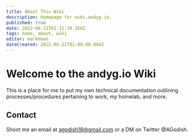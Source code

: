 ```yaml
---
title: About This Wiki
description: Homepage for wiki.andyg.io.
published: true
date: 2022-06-21T01:12:39.356Z
tags: home, about, wiki
editor: markdown
dateCreated: 2022-06-21T01:09:00.804Z
---
```


# Welcome to the andyg.io Wiki

This is a place for me to put my own technical documentation outlining processes/procedures pertaining to work, my homelab, and more. 

## Contact

Shoot me an email at agodish18@gmail.com or a DM on Twitter @AGodish.